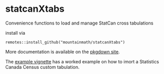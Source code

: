 # statcanXtabs
Convenience functions to load and manage StatCan cross tabulations

install via

```
remotes::install_github("mountainmath/statcanXtabs")
```

More documentation is available on the [pkgdown site](https://mountainmath.github.io/statcanXtabs).

The [example vignette](https://mountainmath.github.io/statcanXtabs/articles/Census_xtab.html) has a worked example on how to imort a Statistics Canada Census custom tabulation.
